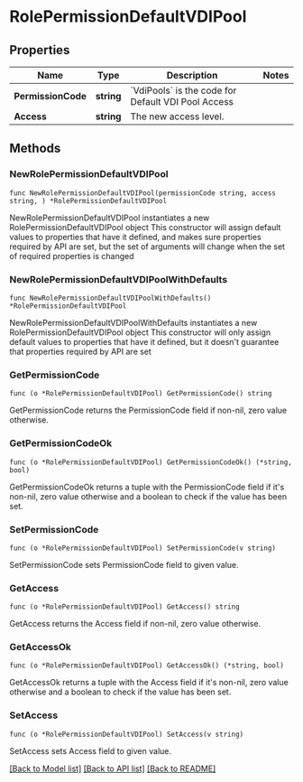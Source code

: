 # RolePermissionDefaultVDIPool

## Properties

Name | Type | Description | Notes
------------ | ------------- | ------------- | -------------
**PermissionCode** | **string** | &#x60;VdiPools&#x60; is the code for Default VDI Pool Access | 
**Access** | **string** | The new access level. | 

## Methods

### NewRolePermissionDefaultVDIPool

`func NewRolePermissionDefaultVDIPool(permissionCode string, access string, ) *RolePermissionDefaultVDIPool`

NewRolePermissionDefaultVDIPool instantiates a new RolePermissionDefaultVDIPool object
This constructor will assign default values to properties that have it defined,
and makes sure properties required by API are set, but the set of arguments
will change when the set of required properties is changed

### NewRolePermissionDefaultVDIPoolWithDefaults

`func NewRolePermissionDefaultVDIPoolWithDefaults() *RolePermissionDefaultVDIPool`

NewRolePermissionDefaultVDIPoolWithDefaults instantiates a new RolePermissionDefaultVDIPool object
This constructor will only assign default values to properties that have it defined,
but it doesn't guarantee that properties required by API are set

### GetPermissionCode

`func (o *RolePermissionDefaultVDIPool) GetPermissionCode() string`

GetPermissionCode returns the PermissionCode field if non-nil, zero value otherwise.

### GetPermissionCodeOk

`func (o *RolePermissionDefaultVDIPool) GetPermissionCodeOk() (*string, bool)`

GetPermissionCodeOk returns a tuple with the PermissionCode field if it's non-nil, zero value otherwise
and a boolean to check if the value has been set.

### SetPermissionCode

`func (o *RolePermissionDefaultVDIPool) SetPermissionCode(v string)`

SetPermissionCode sets PermissionCode field to given value.


### GetAccess

`func (o *RolePermissionDefaultVDIPool) GetAccess() string`

GetAccess returns the Access field if non-nil, zero value otherwise.

### GetAccessOk

`func (o *RolePermissionDefaultVDIPool) GetAccessOk() (*string, bool)`

GetAccessOk returns a tuple with the Access field if it's non-nil, zero value otherwise
and a boolean to check if the value has been set.

### SetAccess

`func (o *RolePermissionDefaultVDIPool) SetAccess(v string)`

SetAccess sets Access field to given value.



[[Back to Model list]](../README.md#documentation-for-models) [[Back to API list]](../README.md#documentation-for-api-endpoints) [[Back to README]](../README.md)


